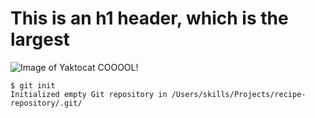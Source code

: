 # This is an h1 header, which is the largest 
![Image of Yaktocat](https://octodex.github.com/images/yaktocat.png) COOOOL!
```
$ git init
Initialized empty Git repository in /Users/skills/Projects/recipe-repository/.git/
```
